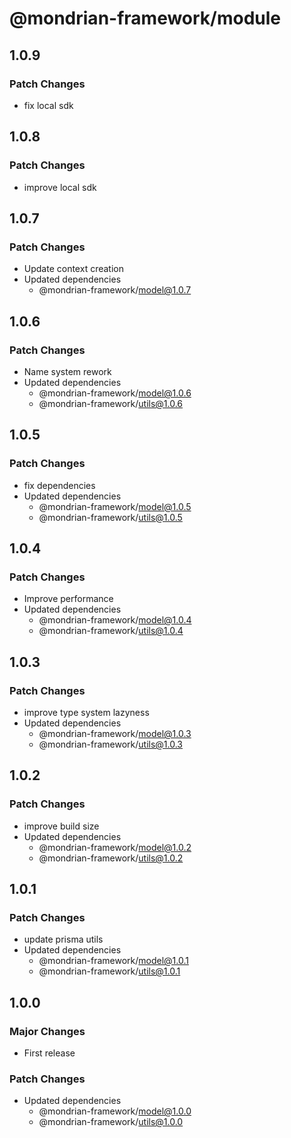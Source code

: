 # @mondrian-framework/module

## 1.0.9

### Patch Changes

- fix local sdk

## 1.0.8

### Patch Changes

- improve local sdk

## 1.0.7

### Patch Changes

- Update context creation
- Updated dependencies
  - @mondrian-framework/model@1.0.7

## 1.0.6

### Patch Changes

- Name system rework
- Updated dependencies
  - @mondrian-framework/model@1.0.6
  - @mondrian-framework/utils@1.0.6

## 1.0.5

### Patch Changes

- fix dependencies
- Updated dependencies
  - @mondrian-framework/model@1.0.5
  - @mondrian-framework/utils@1.0.5

## 1.0.4

### Patch Changes

- Improve performance
- Updated dependencies
  - @mondrian-framework/model@1.0.4
  - @mondrian-framework/utils@1.0.4

## 1.0.3

### Patch Changes

- improve type system lazyness
- Updated dependencies
  - @mondrian-framework/model@1.0.3
  - @mondrian-framework/utils@1.0.3

## 1.0.2

### Patch Changes

- improve build size
- Updated dependencies
  - @mondrian-framework/model@1.0.2
  - @mondrian-framework/utils@1.0.2

## 1.0.1

### Patch Changes

- update prisma utils
- Updated dependencies
  - @mondrian-framework/model@1.0.1
  - @mondrian-framework/utils@1.0.1

## 1.0.0

### Major Changes

- First release

### Patch Changes

- Updated dependencies
  - @mondrian-framework/model@1.0.0
  - @mondrian-framework/utils@1.0.0
